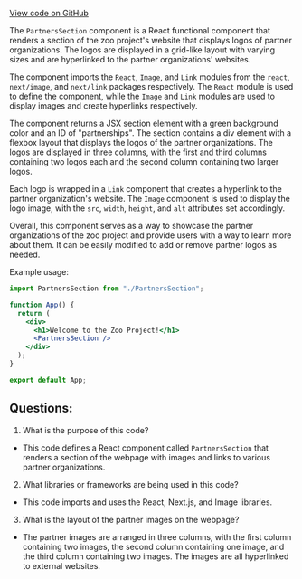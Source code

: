 [View code on GitHub](zoo-labs/zoo/blob/master/core/src/pages/home/PartnersSection.tsx)

The `PartnersSection` component is a React functional component that renders a section of the zoo project's website that displays logos of partner organizations. The logos are displayed in a grid-like layout with varying sizes and are hyperlinked to the partner organizations' websites. 

The component imports the `React`, `Image`, and `Link` modules from the `react`, `next/image`, and `next/link` packages respectively. The `React` module is used to define the component, while the `Image` and `Link` modules are used to display images and create hyperlinks respectively.

The component returns a JSX section element with a green background color and an ID of "partnerships". The section contains a div element with a flexbox layout that displays the logos of the partner organizations. The logos are displayed in three columns, with the first and third columns containing two logos each and the second column containing two larger logos. 

Each logo is wrapped in a `Link` component that creates a hyperlink to the partner organization's website. The `Image` component is used to display the logo image, with the `src`, `width`, `height`, and `alt` attributes set accordingly. 

Overall, this component serves as a way to showcase the partner organizations of the zoo project and provide users with a way to learn more about them. It can be easily modified to add or remove partner logos as needed. 

Example usage:

```jsx
import PartnersSection from "./PartnersSection";

function App() {
  return (
    <div>
      <h1>Welcome to the Zoo Project!</h1>
      <PartnersSection />
    </div>
  );
}

export default App;
```
## Questions: 
 1. What is the purpose of this code?
- This code defines a React component called `PartnersSection` that renders a section of the webpage with images and links to various partner organizations.

2. What libraries or frameworks are being used in this code?
- This code imports and uses the React, Next.js, and Image libraries.

3. What is the layout of the partner images on the webpage?
- The partner images are arranged in three columns, with the first column containing two images, the second column containing one image, and the third column containing two images. The images are all hyperlinked to external websites.